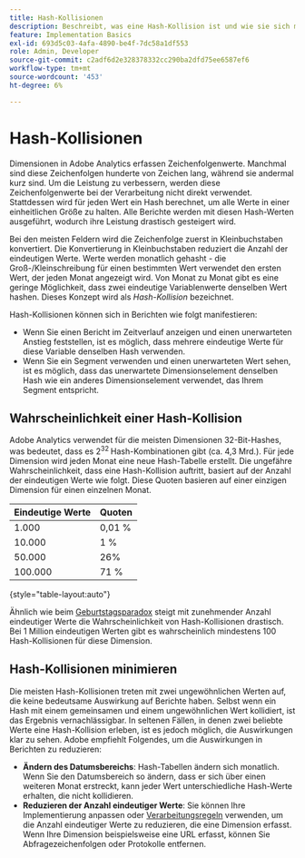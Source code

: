 ```yaml
---
title: Hash-Kollisionen
description: Beschreibt, was eine Hash-Kollision ist und wie sie sich manifestieren kann.
feature: Implementation Basics
exl-id: 693d5c03-4afa-4890-be4f-7dc58a1df553
role: Admin, Developer
source-git-commit: c2adf6d2e328378332cc290ba2dfd75ee6587ef6
workflow-type: tm+mt
source-wordcount: '453'
ht-degree: 6%

---
```


# Hash-Kollisionen

Dimensionen in Adobe Analytics erfassen Zeichenfolgenwerte. Manchmal sind diese Zeichenfolgen hunderte von Zeichen lang, während sie andermal kurz sind. Um die Leistung zu verbessern, werden diese Zeichenfolgenwerte bei der Verarbeitung nicht direkt verwendet. Stattdessen wird für jeden Wert ein Hash berechnet, um alle Werte in einer einheitlichen Größe zu halten. Alle Berichte werden mit diesen Hash-Werten ausgeführt, wodurch ihre Leistung drastisch gesteigert wird.

Bei den meisten Feldern wird die Zeichenfolge zuerst in Kleinbuchstaben konvertiert. Die Konvertierung in Kleinbuchstaben reduziert die Anzahl der eindeutigen Werte. Werte werden monatlich gehasht - die Groß-/Kleinschreibung für einen bestimmten Wert verwendet den ersten Wert, der jeden Monat angezeigt wird. Von Monat zu Monat gibt es eine geringe Möglichkeit, dass zwei eindeutige Variablenwerte denselben Wert hashen. Dieses Konzept wird als *Hash-Kollision* bezeichnet.

Hash-Kollisionen können sich in Berichten wie folgt manifestieren:

* Wenn Sie einen Bericht im Zeitverlauf anzeigen und einen unerwarteten Anstieg feststellen, ist es möglich, dass mehrere eindeutige Werte für diese Variable denselben Hash verwenden.
* Wenn Sie ein Segment verwenden und einen unerwarteten Wert sehen, ist es möglich, dass das unerwartete Dimensionselement denselben Hash wie ein anderes Dimensionselement verwendet, das Ihrem Segment entspricht.

## Wahrscheinlichkeit einer Hash-Kollision

Adobe Analytics verwendet für die meisten Dimensionen 32-Bit-Hashes, was bedeutet, dass es 2<sup>32 </sup> Hash-Kombinationen gibt (ca. 4,3 Mrd.). Für jede Dimension wird jeden Monat eine neue Hash-Tabelle erstellt. Die ungefähre Wahrscheinlichkeit, dass eine Hash-Kollision auftritt, basiert auf der Anzahl der eindeutigen Werte wie folgt. Diese Quoten basieren auf einer einzigen Dimension für einen einzelnen Monat.

| Eindeutige Werte | Quoten |
| --- | --- |
| 1.000 | 0,01 % |
| 10.000 | 1 % |
| 50.000 | 26% |
| 100.000 | 71 % |

{style="table-layout:auto"}

Ähnlich wie beim [Geburtstagsparadox](https://en.wikipedia.org/wiki/Birthday_problem) steigt mit zunehmender Anzahl eindeutiger Werte die Wahrscheinlichkeit von Hash-Kollisionen drastisch. Bei 1 Million eindeutigen Werten gibt es wahrscheinlich mindestens 100 Hash-Kollisionen für diese Dimension.

## Hash-Kollisionen minimieren

Die meisten Hash-Kollisionen treten mit zwei ungewöhnlichen Werten auf, die keine bedeutsame Auswirkung auf Berichte haben. Selbst wenn ein Hash mit einem gemeinsamen und einem ungewöhnlichen Wert kollidiert, ist das Ergebnis vernachlässigbar. In seltenen Fällen, in denen zwei beliebte Werte eine Hash-Kollision erleben, ist es jedoch möglich, die Auswirkungen klar zu sehen. Adobe empfiehlt Folgendes, um die Auswirkungen in Berichten zu reduzieren:

* **Ändern des Datumsbereichs**: Hash-Tabellen ändern sich monatlich. Wenn Sie den Datumsbereich so ändern, dass er sich über einen weiteren Monat erstreckt, kann jeder Wert unterschiedliche Hash-Werte erhalten, die nicht kollidieren.
* **Reduzieren der Anzahl eindeutiger Werte**: Sie können Ihre Implementierung anpassen oder [Verarbeitungsregeln](/help/admin/admin/c-manage-report-suites/c-edit-report-suites/general/processing-rules/pr-overview.md) verwenden, um die Anzahl eindeutiger Werte zu reduzieren, die eine Dimension erfasst. Wenn Ihre Dimension beispielsweise eine URL erfasst, können Sie Abfragezeichenfolgen oder Protokolle entfernen.

<!-- https://wiki.corp.adobe.com/pages/viewpage.action?spaceKey=OmniArch&title=Uniques -->
